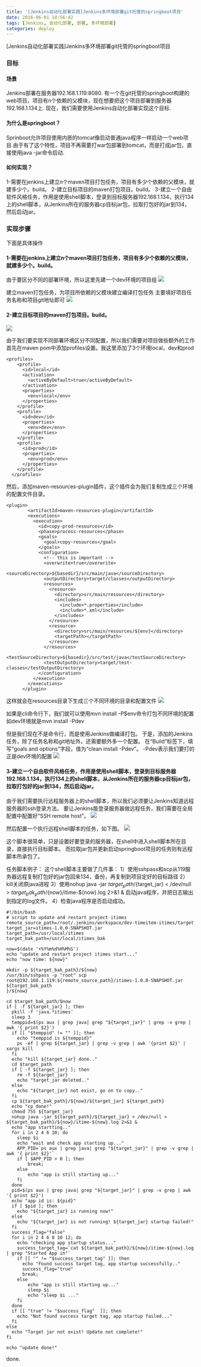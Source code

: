 ```yaml
---
title: '[Jenkins自动化部署实践]Jenkins多环境部署git托管的springboot项目'
date: 2016-06-01 18:56:42
tags: [Jenkins, 自动化部署, 部署, 多环境部署]
categories: deploy
---
```



[Jenkins自动化部署实践]Jenkins多环境部署git托管的springboot项目

### 目标

#### 场景
Jenkins部署在服务器192.168.1.119:8080.
有一个在git托管的springboot构建的web项目，项目有n个依赖的父模块，现在想要把这个项目部署到服务器192.168.1.134上.
现在，我们需要使用Jenkins自动化部署实现这个目标.

#### 为什么是springboot？
Sprinboot允许项目使用内嵌的tomcat像启动普通java程序一样启动一个web项目.由于有了这个特性，项目不再需要打war包部署到tomcat，而是打成jar包，直接使用java -jar命令启动.

#### 如何实现？
1-需要在jenkins上建立n个maven项目打包任务，项目有多少个依赖的父模块，就建多少个。build。
2-建立目标项目的maven打包项目。build。
3-建立一个自由软件风格任务，作用是使用shell脚本，登录到目标服务器192.168.1.134，执行134上的shell脚本，从Jenkins所在的服务器cp目标jar包，拉取打包好的jar到134，然后启动jar。


### 实现步骤
下面是具体操作
#### 1-需要在jenkins上建立n个maven项目打包任务，项目有多少个依赖的父模块，就建多少个。build。
由于要区分不同的部署环境，所以这里先建一个dev环境的项目组
![](/images/jenkins-maven-001.png)

建立maven打包任务，为项目所依赖的父模块建立编译打包任务
主要填好项目任务名称和项目git地址即可
![](/images/jenkins-maven-002.png)

#### 2-建立目标项目的maven打包项目。build。
![](/images/jenkins-maven-003.png)

由于我们要实现不同部署环境区分不同配置，所以我们需要对项目做些额外的工作
首先在maven pom中添加profiles设置。我这里添加了3个环境local，dev和prod
```
<profiles>
    <profile>
      <id>local</id>
      <activation>
        <activeByDefault>true</activeByDefault>
      </activation>
      <properties>
        <env>local</env>
      </properties>
    </profile>
    <profile>
      <id>dev</id>
      <properties>
        <env>dev</env>
      </properties>
    </profile>
    <profile>
      <id>prod</id>
      <properties>
        <env>prod</env>
      </properties>
    </profile>
  </profiles>
```
然后，添加maven-resources-plugin插件，这个插件会为我们复制生成三个环境的配置文件目录。
```
<plugin>
        <artifactId>maven-resources-plugin</artifactId>
        <executions>
          <execution>
            <id>copy-prod-resources</id>
            <phase>process-resources</phase>
            <goals>
              <goal>copy-resources</goal>
            </goals>
            <configuration>
              <!-- this is important -->
              <overwrite>true</overwrite>
              <sourceDirectory>${basedir}/src/main/java</sourceDirectory>
              <outputDirectory>target/classes</outputDirectory>
              <resources>
                <resource>
                  <directory>src/main/resources</directory>
                  <includes>
                    <include>*.properties</include>
                    <include>*.xml</include>
                  </includes>
                </resource>
                <resource>
                  <directory>src/main/resources/${env}</directory>
                  <targetPath></targetPath>
                </resource>
              </resources>
              <testSourceDirectory>${basedir}/src/test/java</testSourceDirectory>
              <testOutputDirectory>target/test-classes</testOutputDirectory>
            </configuration>
          </execution>
        </executions>
      </plugin>
```
这样就会在resources目录下生成三个不同环境的目录和配置文件
![](/images/jenkins-maven-007.png)

如果是cli命令行下，我们就可以使用mvn install -P$env命令打包不同环境的配置
如dev环境就是mvn install -Pdev

但是我们现在不是命令行，而是使用Jenkins做编译打包。
于是，添加的Jenkins任务，除了任务名称和git地址外，还需要额外多一个配置。
在“Build”标签下，填写“goals and options”字段，值为“clean install -Pdev”。
-Pdev表示我们要打的正是dev环境的配置
![](/images/jenkins-maven-004.png)

#### 3-建立一个自由软件风格任务，作用是使用shell脚本，登录到目标服务器192.168.1.134，执行134上的shell脚本，从Jenkins所在的服务器cp目标jar包，拉取打包好的jar到134，然后启动jar。

由于我们需要执行远程服务器上的shell脚本，所以我们必须要让Jenkins知道远程服务器的ssh登录方法。
要让Jenkins能登录服务器做远程任务，我们需要在全局配置中配置好“SSH remote host”。
![](/images/jenkins-maven-006.png)

然后配置一个执行远程shell脚本的任务，如下图。
![](/images/jenkins-maven-005.png)

这个脚本很简单，只是设置好要登录的服务器，在shell中进入shell脚本所在目录，直接执行目标脚本。
而拉取jar包并更新启动springboot项目的任务则有远程脚本所承包了。

任务脚本例子：
这个shell脚本主要做了几件事：
1）使用sshpass和scp从119服务器远程复制打包好的jar包回来134，备份，再复制到项目定好的目标路径
2）kill关闭原java进程
3）使用nohup java -jar ${target_path}/${target_jar} < /dev/null > ${target_bak_path}/${now}/itime-${now}.log 2>&1 &
启动java程序，并把日志输出到指定的log文件。
4）检查java程序是否启动成功。
```
#!/bin/bash
# script to update and restart project itimes
remote_source_path=/root/.jenkins/workspace/dev-timeitem-itimes/target
target_jar=itimes-1.0.0-SNAPSHOT.jar
target_path=/usr/local/itimes
target_bak_path=/usr/local/itimes_bak

now=$(date '+%Y%m%d%H%M%S')
echo "update and restart project itimes start..."
echo "now time: ${now}"

mkdir -p ${target_bak_path}/${now}
/usr/bin/sshpass -p "root" scp root@192.168.1.119:${remote_source_path}/itimes-1.0.0-SNAPSHOT.jar ${target_bak_path
}/${now}

cd $target_bak_path/$now
if [ -f ${target_jar} ]; then
  pkill -f 'java.*itimes'
  sleep 3
  temppid=$(ps aux | grep java| grep "${target_jar}" | grep -v grep | awk '{ print $2}')
  if [[ "$temppid" != "" ]]; then
    echo "temppid is ${temppid}"
    ps -ef | grep ${target_jar} | grep -v grep | awk '{print $2}' | xargs kill
  fi
  echo "kill ${target_jar} done.."
  cd $target_path
  if [ -f ${target_jar} ]; then
    rm -f ${target_jar}
    echo "target_jar deleted.."
  else
    echo "${target_jar} not exist, go on to copy.."
  fi
  cp ${target_bak_path}/${now}/${target_jar} ${target_path}
  echo "cp done!"
  chmod 755 ${target_jar}
  nohup java -jar ${target_path}/${target_jar} < /dev/null > ${target_bak_path}/${now}/itime-${now}.log 2>&1 &
  echo "app startting.."
  for i in 2 4 6 10; do
    sleep $i
    echo "wait and check app starting up..."
    APP_PID=`ps aux | grep java| grep "${target_jar}" | grep -v grep | awk '{ print $2}'`
    if [ $APP_PID > 0 ]; then
        break;
    else
        echo "app is still starting up..."
    fi
  done
  pid=$(ps aux | grep java| grep "${target_jar}" | grep -v grep | awk '{ print $2}')
  echo "app id is: ${pid}"
  if [ $pid ]; then
    echo "${target_jar} is running now!"
  else
    echo "${target_jar} is not running! ${target_jar} startup failed!"
  fi
  success_flag="false"
  for i in 2 4 6 8 10 12; do
    echo "checking app startup status..."
    success_target_tag=`cat ${target_bak_path}/${now}/itime-${now}.log | grep "Started App in"`
    if [[ "" != "$success_target_tag" ]]; then
      echo "Found success target tag, app startup successfully.."
      success_flag="true"
      break;
    else
        echo "app is still starting up..."
        sleep $i
        echo "sleep $i ..."
    fi
  done
  if [[ "true" != "$success_flag"  ]]; then
    echo "Not found success target tag, app startup failed..."
  fi
else
  echo "Target jar not exist! Update not complete!"
fi

echo "update done!"
```

done.